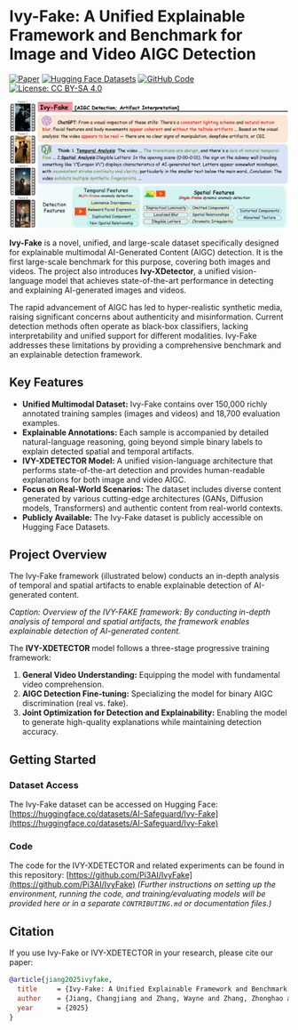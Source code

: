 # Ivy-Fake: A Unified Explainable Framework and Benchmark for Image and Video AIGC Detection

[![Paper](https://img.shields.io/badge/paper-OpenReview-B31B1B.svg)](https://openreview.net/attachment?id=RIBj1KPAWM&name=pdf)
[![Hugging Face Datasets](https://img.shields.io/badge/%F0%9F%A4%97%20Hugging%20Face-Datasets-blue)](https://huggingface.co/datasets/AI-Safeguard/Ivy-Fake)
[![GitHub Code](https://img.shields.io/badge/github-%23121011.svg?style=for-the-badge&logo=github&logoColor=white)](https://github.com/Pi3AI/IvyFake) [![License: CC BY-SA 4.0](https://img.shields.io/badge/License-CC%20BY--SA%204.0-lightgrey.svg)](http://creativecommons.org/licenses/by-sa/4.0/)

![Intro-image](static/images/figure1-poster-v2_00.png)

**Ivy-Fake** is a novel, unified, and large-scale dataset specifically designed for explainable multimodal AI-Generated Content (AIGC) detection. It is the first large-scale benchmark for this purpose, covering both images and videos. The project also introduces **Ivy-XDetector**, a unified vision-language model that achieves state-of-the-art performance in detecting and explaining AI-generated images and videos.

The rapid advancement of AIGC has led to hyper-realistic synthetic media, raising significant concerns about authenticity and misinformation. Current detection methods often operate as black-box classifiers, lacking interpretability and unified support for different modalities. Ivy-Fake addresses these limitations by providing a comprehensive benchmark and an explainable detection framework.

## Key Features

* **Unified Multimodal Dataset:** Ivy-Fake contains over 150,000 richly annotated training samples (images and videos) and 18,700 evaluation examples.
* **Explainable Annotations:** Each sample is accompanied by detailed natural-language reasoning, going beyond simple binary labels to explain detected spatial and temporal artifacts.
* **IVY-XDETECTOR Model:** A unified vision-language architecture that performs state-of-the-art detection and provides human-readable explanations for both image and video AIGC.
* **Focus on Real-World Scenarios:** The dataset includes diverse content generated by various cutting-edge architectures (GANs, Diffusion models, Transformers) and authentic content from real-world contexts.
* **Publicly Available:** The Ivy-Fake dataset is publicly accessible on Hugging Face Datasets.

## Project Overview

The Ivy-Fake framework (illustrated below) conducts an in-depth analysis of temporal and spatial artifacts to enable explainable detection of AI-generated content.

*Caption: Overview of the IVY-FAKE framework: By conducting in-depth analysis of temporal and spatial artifacts, the framework enables explainable detection of AI-generated content.*

The **IVY-XDETECTOR** model follows a three-stage progressive training framework:
1.  **General Video Understanding:** Equipping the model with fundamental video comprehension.
2.  **AIGC Detection Fine-tuning:** Specializing the model for binary AIGC discrimination (real vs. fake).
3.  **Joint Optimization for Detection and Explainability:** Enabling the model to generate high-quality explanations while maintaining detection accuracy.

## Getting Started

### Dataset Access
The Ivy-Fake dataset can be accessed on Hugging Face:
[https://huggingface.co/datasets/AI-Safeguard/Ivy-Fake](https://huggingface.co/datasets/AI-Safeguard/Ivy-Fake)

### Code
The code for the IVY-XDETECTOR and related experiments can be found in this repository:
[https://github.com/Pi3AI/IvyFake](https://github.com/Pi3AI/IvyFake) *(Further instructions on setting up the environment, running the code, and training/evaluating models will be provided here or in a separate `CONTRIBUTING.md` or documentation files.)*

## Citation

If you use Ivy-Fake or IVY-XDETECTOR in your research, please cite our paper:
```bibtex
@article{jiang2025ivyfake,
  title     = {Ivy-Fake: A Unified Explainable Framework and Benchmark for Image and Video AIGC Detection},
  author    = {Jiang, Changjiang and Zhang, Wayne and Zhang, Zhonghao and Yu, Fengchang and Peng, Wei},
  year      = {2025}
}
